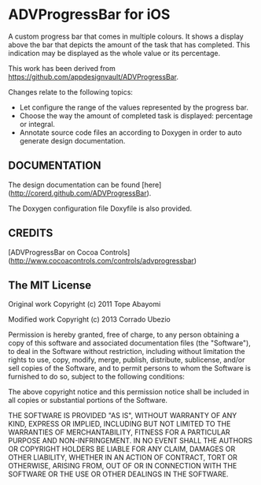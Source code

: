 ADVProgressBar for iOS
======================

A custom progress bar that comes in multiple colours.
It shows a display above the bar that depicts the amount of the task that has completed.
This indication may be displayed as the whole value or its percentage.

This work has been derived from https://github.com/appdesignvault/ADVProgressBar.

Changes relate to the following topics:
- Let configure the range of the values represented by the progress bar.
- Choose the way the amount of completed task is displayed: percentage or integral.
- Annotate source code files an according to Doxygen in order to auto generate design
  documentation.


DOCUMENTATION
-------------

The design documentation can be found [here] (http://corerd.github.com/ADVProgressBar).

The Doxygen configuration file Doxyfile is also provided.


CREDITS
-------

[ADVProgressBar on Cocoa Controls]
(http://www.cocoacontrols.com/controls/advprogressbar)


The MIT License
---------------

Original work Copyright (c) 2011 Tope Abayomi

Modified work Copyright (c) 2013 Corrado Ubezio

Permission is hereby granted, free of charge, to any person obtaining a copy
of this software and associated documentation files (the "Software"), to deal
in the Software without restriction, including without limitation the rights
to use, copy, modify, merge, publish, distribute, sublicense, and/or sell
copies of the Software, and to permit persons to whom the Software is
furnished to do so, subject to the following conditions:

The above copyright notice and this permission notice shall be included in
all copies or substantial portions of the Software.

THE SOFTWARE IS PROVIDED "AS IS", WITHOUT WARRANTY OF ANY KIND, EXPRESS OR
IMPLIED, INCLUDING BUT NOT LIMITED TO THE WARRANTIES OF MERCHANTABILITY,
FITNESS FOR A PARTICULAR PURPOSE AND NON-INFRINGEMENT. IN NO EVENT SHALL THE
AUTHORS OR COPYRIGHT HOLDERS BE LIABLE FOR ANY CLAIM, DAMAGES OR OTHER
LIABILITY, WHETHER IN AN ACTION OF CONTRACT, TORT OR OTHERWISE, ARISING FROM,
OUT OF OR IN CONNECTION WITH THE SOFTWARE OR THE USE OR OTHER DEALINGS IN
THE SOFTWARE.


